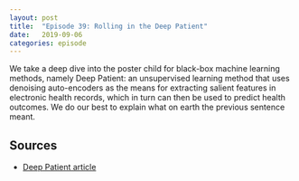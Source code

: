 ```yaml
---
layout: post
title:  "Episode 39: Rolling in the Deep Patient"
date:   2019-09-06
categories: episode
---
```


We take a deep dive into the poster child for black-box machine learning methods, namely Deep Patient: an unsupervised learning method that uses denoising auto-encoders as the means for extracting salient features in electronic health records, which in turn can then be used to predict health outcomes. We do our best to explain what on earth the previous sentence meant.

## Sources

* [Deep Patient article](https://www.nature.com/articles/srep26094)